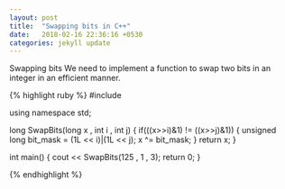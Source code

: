 ```yaml
---
layout: post
title:  "Swapping bits in C++"
date:   2018-02-16 22:36:16 +0530
categories: jekyll update
---
```

Swapping bits
    We need to implement a function to swap two bits in an integer in an efficient manner.

{% highlight ruby %}
#include <iostream>

using namespace std;

long SwapBits(long x , int i , int j) {
    if(((x>>i)&1) != ((x>>j)&1)) {
        unsigned long bit_mask = (1L << i)|(1L << j);
        x ^= bit_mask;
    }
    return x;
}

int main()
{
    cout << SwapBits(125 , 1 , 3);
    return 0;
}

{% endhighlight %}

[jekyll-docs]: https://jekyllrb.com/docs/home
[jekyll-gh]:   https://github.com/jekyll/jekyll
[jekyll-talk]: https://talk.jekyllrb.com/
